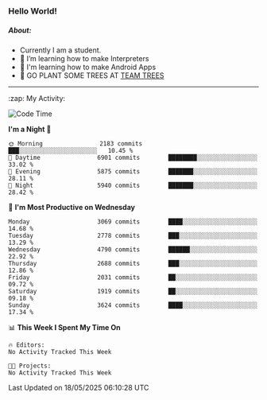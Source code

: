 ### Hello World!

##### About:
- Currently I am a student.
- 🌱 I’m learning how to make Interpreters
- 🌱 I'm learning how to make Android Apps
- 🌱 GO PLANT SOME TREES AT [TEAM TREES](https://teamtrees.org/)

---
  <summary>:zap: My Activity:</summary>
  
<!--START_SECTION:waka-->
![Code Time](http://img.shields.io/badge/Code%20Time-1%2C661%20hrs%2033%20mins-blue)

**I'm a Night 🦉** 

```text
🌞 Morning                2183 commits        ███░░░░░░░░░░░░░░░░░░░░░░   10.45 % 
🌆 Daytime                6901 commits        ████████░░░░░░░░░░░░░░░░░   33.02 % 
🌃 Evening                5875 commits        ███████░░░░░░░░░░░░░░░░░░   28.11 % 
🌙 Night                  5940 commits        ███████░░░░░░░░░░░░░░░░░░   28.42 % 
```
📅 **I'm Most Productive on Wednesday** 

```text
Monday                   3069 commits        ████░░░░░░░░░░░░░░░░░░░░░   14.68 % 
Tuesday                  2778 commits        ███░░░░░░░░░░░░░░░░░░░░░░   13.29 % 
Wednesday                4790 commits        ██████░░░░░░░░░░░░░░░░░░░   22.92 % 
Thursday                 2688 commits        ███░░░░░░░░░░░░░░░░░░░░░░   12.86 % 
Friday                   2031 commits        ██░░░░░░░░░░░░░░░░░░░░░░░   09.72 % 
Saturday                 1919 commits        ██░░░░░░░░░░░░░░░░░░░░░░░   09.18 % 
Sunday                   3624 commits        ████░░░░░░░░░░░░░░░░░░░░░   17.34 % 
```


📊 **This Week I Spent My Time On** 

```text
🔥 Editors: 
No Activity Tracked This Week

🐱‍💻 Projects: 
No Activity Tracked This Week
```


 Last Updated on 18/05/2025 06:10:28 UTC
<!--END_SECTION:waka-->
